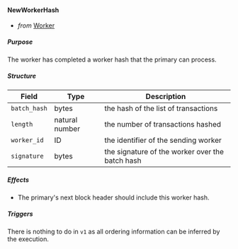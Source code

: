 #### NewWorkerHash
- _from_ [Worker](../worker.md)

##### Purpose
<!-- ANCHOR: blurb -->
The worker has completed a worker hash that the primary can process.
<!-- ANCHOR_END: blurb -->

##### Structure
| Field        | Type           | Description                                     |
|--------------|----------------|-------------------------------------------------|
| `batch_hash` | bytes          | the hash of the list of transactions            |
| `length`     | natural number | the number of transactions hashed               |
| `worker_id`  | ID             | the identifier of the sending worker            |
| `signature`  | bytes          | the signature of the worker over the batch hash |

##### Effects
- The primary's next block header should include this worker hash.

##### Triggers
There is nothing to do in `v1`
as all ordering information can be inferred by the execution.
<!--
- to [Primary](../primary.md): [`HeaderAnnouncement`](./header-announcement.md)  
  `if` this worker hash completes a block header  
  `then` announce the header to all (relevant) primaries
-->
